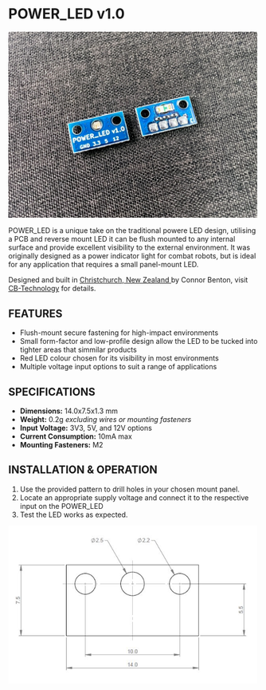 # POWER_LED v1.0

<img src="assets/PowerLED_iso.jpg" width="500">

POWER_LED is a unique take on the traditional powere LED design, utilising a PCB and reverse mount LED it can be flush mounted to any internal surface and provide excellent visibility to the external environment. 
It was originally designed as a power indicator light for combat robots, but is ideal for any application that requires a small panel-mount LED.

Designed and built in [Christchurch, New Zealand ](https://www.google.co.nz/maps/place/Christchurch+New+Zealand) by Connor Benton, visit [CB-Technology](https://www.cb-tech.co.nz/) for details.

## FEATURES
- Flush-mount secure fastening for high-impact environments
- Small form-factor and low-profile design allow the LED to be tucked into tighter areas that simmilar products
- Red LED colour chosen for its visibility in most environments 
- Multiple voltage input options to suit a range of applications 

## SPECIFICATIONS
- **Dimensions:** 14.0x7.5x1.3 mm
- **Weight:** 0.2g *excluding wires or mounting fasteners*
- **Input Voltage:** 3V3, 5V, and 12V options
- **Current Consumption:** 10mA max
- **Mounting Fasteners:** M2

## INSTALLATION & OPERATION

 1. Use the provided pattern to drill holes in your chosen mount panel.
 2. Locate an appropriate supply voltage and connect it to the respective input on the POWER_LED
 3. Test the LED works as expected.

<img src="assets/Mount_Template.jpg" width="500">

